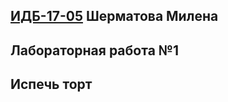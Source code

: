##  [ИДБ-17-05](https://github.com/stankin/design-part-1/wiki/list-idb-17-05) Шерматова Милена

## Лабораторная работа №1
## Испечь торт
